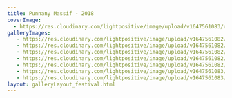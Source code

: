 ```yaml
---
title: Punnany Massif - 2018
coverImage:
  - https://res.cloudinary.com/lightpositive/image/upload/v1647561083/uploads/Punnany%20Massif%20-%202018/PM5.jpg
galleryImages:
   - https://res.cloudinary.com/lightpositive/image/upload/v1647561082/uploads/Punnany%20Massif%20-%202018/PM4.jpg
   - https://res.cloudinary.com/lightpositive/image/upload/v1647561082/uploads/Punnany%20Massif%20-%202018/PM2.jpg
   - https://res.cloudinary.com/lightpositive/image/upload/v1647561082/uploads/Punnany%20Massif%20-%202018/PM.jpg
   - https://res.cloudinary.com/lightpositive/image/upload/v1647561082/uploads/Punnany%20Massif%20-%202018/PM3.jpg
   - https://res.cloudinary.com/lightpositive/image/upload/v1647561082/uploads/Punnany%20Massif%20-%202018/PM1.jpg
   - https://res.cloudinary.com/lightpositive/image/upload/v1647561083/uploads/Punnany%20Massif%20-%202018/PM6.jpg
   - https://res.cloudinary.com/lightpositive/image/upload/v1647561083/uploads/Punnany%20Massif%20-%202018/PM5.jpg
layout: galleryLayout_festival.html
---
```

